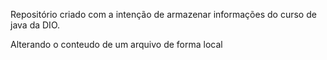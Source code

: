 Repositório criado com a intenção de armazenar informações do curso de java da DIO. 

Alterando o conteudo de um arquivo de forma local